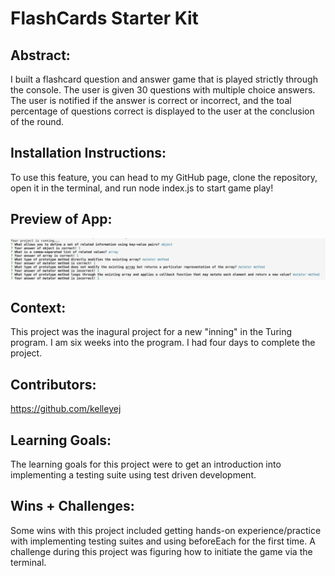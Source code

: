 # FlashCards Starter Kit

## Abstract:
I built a flashcard question and answer game that is played strictly through the console. The user is given 30 questions with multiple choice answers. The user is notified if the answer is correct or incorrect, and the toal percentage of questions correct is displayed to the user at the conclusion of the round. 

## Installation Instructions:
To use this feature, you can head to my GitHub page, clone the repository, open it in the terminal, and run node index.js to start game play! 

## Preview of App:
![screenshot of flashcard game](FLASHCARD.png)

## Context:
This project was the inagural project for a new "inning" in the Turing program. I am six weeks into the program. I had four days to complete the project. 

## Contributors:
https://github.com/kelleyej

## Learning Goals:
The learning goals for this project were to get an introduction into implementing a testing suite using test driven development. 

## Wins + Challenges: 
Some wins with this project included getting hands-on experience/practice with implementing testing suites and using beforeEach for the first time. A challenge during this project was figuring how to initiate the game via the terminal. 
